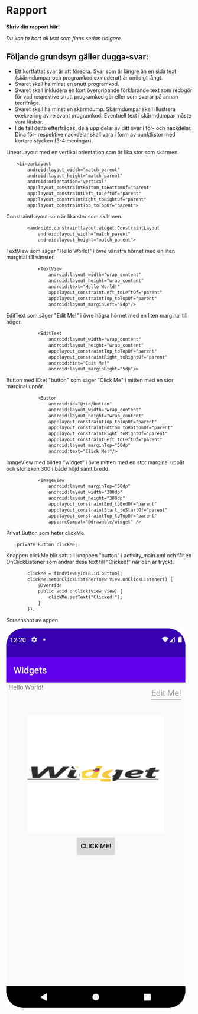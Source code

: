
# Rapport

**Skriv din rapport här!**

_Du kan ta bort all text som finns sedan tidigare_.

## Följande grundsyn gäller dugga-svar:

- Ett kortfattat svar är att föredra. Svar som är längre än en sida text (skärmdumpar och programkod exkluderat) är onödigt långt.
- Svaret skall ha minst en snutt programkod.
- Svaret skall inkludera en kort övergripande förklarande text som redogör för vad respektive snutt programkod gör eller som svarar på annan teorifråga.
- Svaret skall ha minst en skärmdump. Skärmdumpar skall illustrera exekvering av relevant programkod. Eventuell text i skärmdumpar måste vara läsbar.
- I de fall detta efterfrågas, dela upp delar av ditt svar i för- och nackdelar. Dina för- respektive nackdelar skall vara i form av punktlistor med kortare stycken (3-4 meningar).

LinearLayout med en vertikal orientation som är lika stor som skärmen.

```
    <LinearLayout
        android:layout_width="match_parent"
        android:layout_height="match_parent"
        android:orientation="vertical"
        app:layout_constraintBottom_toBottomOf="parent"
        app:layout_constraintLeft_toLeftOf="parent"
        app:layout_constraintRight_toRightOf="parent"
        app:layout_constraintTop_toTopOf="parent">
```

ConstraintLayout som är lika stor som skärmen.

```
        <androidx.constraintlayout.widget.ConstraintLayout
            android:layout_width="match_parent"
            android:layout_height="match_parent">
```

TextView som säger "Hello World!" i övre vänstra hörnet med en liten marginal till vänster.

```
            <TextView
                android:layout_width="wrap_content"
                android:layout_height="wrap_content"
                android:text="Hello World!"
                app:layout_constraintLeft_toLeftOf="parent"
                app:layout_constraintTop_toTopOf="parent"
                android:layout_marginLeft="5dp"/>
```

EditText som säger "Edit Me!" i övre högra hörnet med en liten marginal till höger.

```
            <EditText
                android:layout_width="wrap_content"
                android:layout_height="wrap_content"
                app:layout_constraintTop_toTopOf="parent"
                app:layout_constraintRight_toRightOf="parent"
                android:hint="Edit Me!"
                android:layout_marginRight="5dp"/>
```

Button med ID:et "button" som säger "Click Me" i mitten med en stor marginal uppåt.

```
            <Button
                android:id="@+id/button"
                android:layout_width="wrap_content"
                android:layout_height="wrap_content"
                app:layout_constraintTop_toTopOf="parent"
                app:layout_constraintBottom_toBottomOf="parent"
                app:layout_constraintRight_toRightOf="parent"
                app:layout_constraintLeft_toLeftOf="parent"
                android:layout_marginTop="50dp"
                android:text="Click Me!"/>
```

ImageView med bilden "widget" i övre mitten med en stor marginal uppåt och storleken 300 i både höjd samt bredd.

```
            <ImageView
                android:layout_marginTop="50dp"
                android:layout_width="300dp"
                android:layout_height="300dp"
                app:layout_constraintEnd_toEndOf="parent"
                app:layout_constraintStart_toStartOf="parent"
                app:layout_constraintTop_toTopOf="parent"
                app:srcCompat="@drawable/widget" />
```

Privat Button som heter clickMe.

```
    private Button clickMe;
```

Knappen clickMe blir satt till knappen "button" i activity_main.xml och får en OnClickListener som ändrar dess text till "Clicked!" när den är tryckt.

```
        clickMe = findViewById(R.id.button);
        clickMe.setOnClickListener(new View.OnClickListener() {
            @Override
            public void onClick(View view) {
                clickMe.setText("Clicked!");
            }
        });
```
Screenshot av appen.

![](Screenshot_20220415_002104.png)